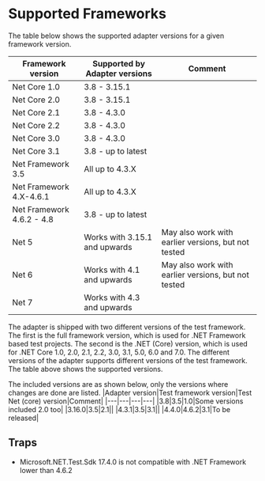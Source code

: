 # Supported Frameworks

The table below shows the supported adapter versions for a given framework version.

|Framework version|Supported by Adapter versions|Comment|
|---|---|---|
|Net Core 1.0|3.8 - 3.15.1||
|Net Core 2.0|3.8 - 3.15.1||
|Net Core 2.1|3.8 - 4.3.0||
|Net Core 2.2|3.8 - 4.3.0||
|Net Core 3.0|3.8 - 4.3.0||
|Net Core 3.1|3.8 - up to latest ||
|Net Framework 3.5|All up to 4.3.X||
|Net Framework 4.X-4.6.1|All up to 4.3.X||
|Net Framework 4.6.2 - 4.8|3.8 - up to latest ||
|Net 5|Works with 3.15.1 and upwards|May also work with earlier versions, but not tested|
|Net 6|Works with 4.1 and upwards|May also work with earlier versions, but not tested|
|Net 7|Works with 4.3 and upwards||

The adapter is shipped with two different versions of the test framework. The first is the full framework version, which is used for .NET Framework based test projects.  The second is the .NET (Core)  version, which is used for .NET Core 1.0, 2.0, 2.1, 2.2, 3.0, 3.1, 5.0, 6.0 and 7.0.  The different versions of the adapter supports different versions of the test framework.  The table above shows the supported versions.

The included versions are as shown below, only the versions where changes are done are listed.
|Adapter version|Test framework version|Test Net (core) version|Comment|
|---|---|---|---|
|3.8|3.5|1.0|Some versions included 2.0 too|
|3.16.0|3.5|2.1||
|4.3.1|3.5|3.1||
|4.4.0|4.6.2|3.1|To be released|

## Traps

* Microsoft.NET.Test.Sdk 17.4.0 is not compatible with .NET Framework lower than 4.6.2
